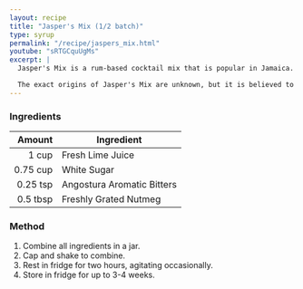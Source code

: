```yaml
---
layout: recipe
title: "Jasper's Mix (1/2 batch)"
type: syrup
permalink: "/recipe/jaspers_mix.html"
youtube: "sRTGCquUgMs"
excerpt: |
  Jasper's Mix is a rum-based cocktail mix that is popular in Jamaica. It is a simple syrup made with lime juice, sugar, Angostura bitters, and nutmeg. It is typically used to make rum punches, but it can also be used to make other cocktails.<br /><br />

  The exact origins of Jasper's Mix are unknown, but it is believed to have been created by a bartender named Jasper Le Franc in the 1950s. Le Franc worked at the Bay Roc Hotel in Jamaica, and he is said to have created the mix to serve to guests at the hotel's bar.
---
```


### Ingredients

|   Amount | Ingredient                 |
| -------: | -------------------------- |
|    1 cup | Fresh Lime Juice           |
| 0.75 cup | White Sugar                |
| 0.25 tsp | Angostura Aromatic Bitters |
| 0.5 tbsp | Freshly Grated Nutmeg      |

### Method

1. Combine all ingredients in a jar.
2. Cap and shake to combine.
3. Rest in fridge for two hours, agitating occasionally.
4. Store in fridge for up to 3-4 weeks.
